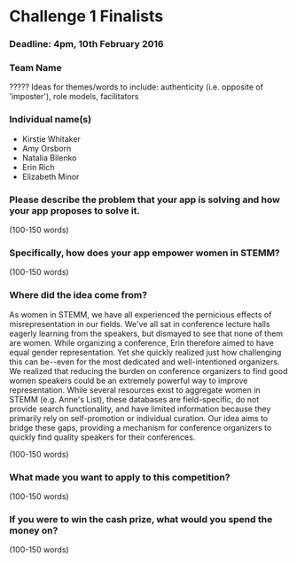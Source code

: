 # Challenge 1 Finalists

### Deadline: 4pm, 10th February 2016

### Team Name

?????
Ideas for themes/words to include:
authenticity (i.e. opposite of 'imposter'), role models, facilitators 

### Individual name(s)

* Kirstie Whitaker
* Amy Orsborn
* Natalia Bilenko
* Erin Rich
* Elizabeth Minor
 
### Please describe the problem that your app is solving and how your app proposes to solve it. 

(100-150 words)

### Specifically, how does your app empower women in STEMM?

(100-150 words)

### Where did the idea come from? 

As women in STEMM, we have all experienced the pernicious effects of misrepresentation in our fields. We've all sat in conference lecture halls eagerly learning from the speakers, but dismayed to see that none of them are women. While organizing a conference, Erin therefore aimed to have equal gender representation. Yet she quickly realized just how challenging this can be--even for the most dedicated and well-intentioned organizers. We realized that reducing the burden on conference organizers to find good women speakers could be an extremely powerful way to improve representation. While several resources exist to aggregate women in STEMM (e.g. Anne's List), these databases are field-specific, do not provide search functionality, and have limited information because they primarily rely on self-promotion or individual curation. Our idea aims to bridge these gaps, providing a mechanism for conference organizers to quickly find quality speakers for their conferences. 

(100-150 words)

### What made you want to apply to this competition?

(100-150 words)

### If you were to win the cash prize, what would you spend the money on?

(100-150 words)
